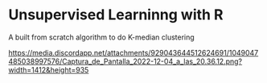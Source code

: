 # Unsupervised Learninng with R
 A built from scratch algorithm to do K-median clustering



https://media.discordapp.net/attachments/929043644512624691/1049047485038997576/Captura_de_Pantalla_2022-12-04_a_las_20.36.12.png?width=1412&height=935
